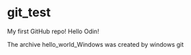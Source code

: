 # git_test
My first GitHub repo!
Hello Odin! 

The archive hello_world_Windows was created by windows git
